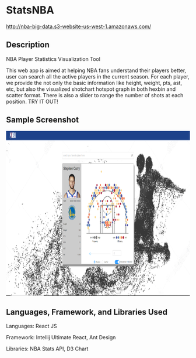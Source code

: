 # StatsNBA

http://nba-big-data.s3-website-us-west-1.amazonaws.com/

## Description
NBA Player Statistics Visualization Tool

This web app is aimed at helping NBA fans understand their players better, user can search all the active players in the current season. 
For each player, we provide the not only the basic information like height, weight, pts, ast, etc, but also the visualized shotchart 
hotspot graph in both hexbin and scatter format. There is also a slider to range the number of shots at each position. TRY IT OUT!

## Sample Screenshot

<img src="https://github.com/harryyizihan/nba_web/blob/master/Stephen%20Curry.PNG" width="1000" height="450">

## Languages, Framework, and Libraries Used

Languages: React JS

Framework: Intellij Ultimate React, Ant Design

Libraries: NBA Stats API, D3 Chart
